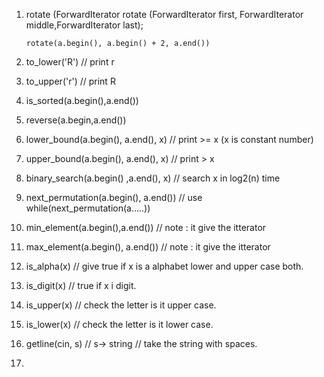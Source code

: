 1. rotate (ForwardIterator rotate (ForwardIterator first, ForwardIterator middle,ForwardIterator last); 

       rotate(a.begin(), a.begin() + 2, a.end())

2. to_lower('R') // print r
3. to_upper('r') // print R
4. is_sorted(a.begin(),a.end())
5. reverse(a.begin,a.end())
6. lower_bound(a.begin(), a.end(), x)  // print >= x (x is constant number)
7. upper_bound(a.begin(), a.end(), x)  // print > x
8. binary_search(a.begin() ,a.end(), x)  // search x in log2(n) time
9. next_permutation(a.begin(), a.end())  // use while(next_permutation(a.....))
10. min_element(a.begin(),a.end())  // note : it give the itterator
11. max_element(a.begin(), a.end())  // note : it give the itterator
12. is_alpha(x)  // give true if x is a alphabet lower and upper case both.
13. is_digit(x)  // true if x i digit.
14. is_upper(x)  // check the letter is it upper case.
15. is_lower(x)  // check the letter is it lower case.
16. getline(cin, s)  // s-> string // take the string with spaces.
17. 

